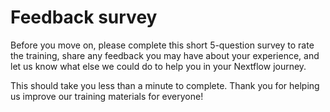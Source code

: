 # Feedback survey

Before you move on, please complete this short 5-question survey to rate the training, share any feedback you may have about your experience, and let us know what else we could do to help you in your Nextflow journey.

This should take you less than a minute to complete. Thank you for helping us improve our training materials for everyone!

<div data-tf-live="01JN3E01A2B3HF317JR9ANW7MY"></div><script src="//embed.typeform.com/next/embed.js"></script>
